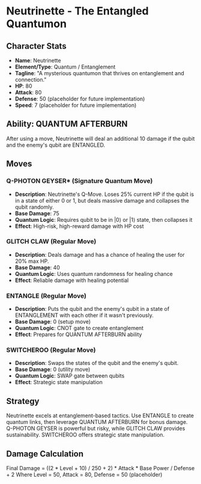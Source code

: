 # Neutrinette - The Entangled Quantumon

## Character Stats
- **Name**: Neutrinette
- **Element/Type**: Quantum / Entanglement
- **Tagline**: "A mysterious quantumon that thrives on entanglement and connection."
- **HP**: 80
- **Attack**: 80
- **Defense**: 50 (placeholder for future implementation)
- **Speed**: 7 (placeholder for future implementation)

## Ability: QUANTUM AFTERBURN
After using a move, Neutrinette will deal an additional 10 damage if the qubit and the enemy's qubit are ENTANGLED.

## Moves

### Q-PHOTON GEYSER* (Signature Quantum Move)
- **Description**: Neutrinette's Q-Move. Loses 25% current HP if the qubit is in a state of either 0 or 1, but deals massive damage and collapses the qubit randomly.
- **Base Damage**: 75
- **Quantum Logic**: Requires qubit to be in |0⟩ or |1⟩ state, then collapses it
- **Effect**: High-risk, high-reward damage with HP cost

### GLITCH CLAW (Regular Move)
- **Description**: Deals damage and has a chance of healing the user for 20% max HP.
- **Base Damage**: 40
- **Quantum Logic**: Uses quantum randomness for healing chance
- **Effect**: Reliable damage with healing potential

### ENTANGLE (Regular Move)
- **Description**: Puts the qubit and the enemy's qubit in a state of ENTANGLEMENT with each other if it wasn't previously.
- **Base Damage**: 0 (setup move)
- **Quantum Logic**: CNOT gate to create entanglement
- **Effect**: Prepares for QUANTUM AFTERBURN ability

### SWITCHEROO (Regular Move)
- **Description**: Swaps the states of the qubit and the enemy's qubit.
- **Base Damage**: 0 (utility move)
- **Quantum Logic**: SWAP gate between qubits
- **Effect**: Strategic state manipulation

## Strategy
Neutrinette excels at entanglement-based tactics. Use ENTANGLE to create quantum links, then leverage QUANTUM AFTERBURN for bonus damage. Q-PHOTON GEYSER is powerful but risky, while GLITCH CLAW provides sustainability. SWITCHEROO offers strategic state manipulation.

## Damage Calculation
Final Damage = ((2 * Level + 10) / 250 + 2) * Attack * Base Power / Defense + 2
Where Level = 50, Attack = 80, Defense = 50 (placeholder) 
